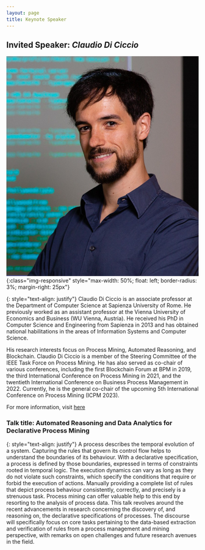 ```yaml
---
layout: page
title: Keynote Speaker
---
```


## Invited Speaker: _Claudio Di Ciccio_
![Claudio_DiCiccio](/assets/img/Claudio_DiCiccio.jpg){:class="img-responsive" style="max-width: 50%; float: left; border-radius: 3%; margin-right: 25px"}

{: style="text-align: justify"}
Claudio Di Ciccio is an associate professor at the Department of Computer Science at Sapienza University of Rome. He previously worked as an assistant professor at the Vienna University of Economics and Business (WU Vienna, Austria). He received his PhD in Computer Science and Engineering from Sapienza in 2013 and has obtained national habilitations in the areas of Information Systems and Computer Science.

His research interests focus on Process Mining, Automated Reasoning, and Blockchain. Claudio Di Ciccio is a member of the Steering Committee of the IEEE Task Force on Process Mining. He has also served as co-chair of various conferences, including the first Blockchain Forum at BPM in 2019, the third International Conference on Process Mining in 2021, and the twentieth International Conference on Business Process Management in 2022. Currently, he is the general co-chair of the upcoming 5th International Conference on Process Mining (ICPM 2023).

For more information, visit [here](http://claudio.diciccio.net/)

### Talk title: Automated Reasoning and Data Analytics for Declarative Process Mining

{: style="text-align: justify"}
A process describes the temporal evolution of a system. Capturing the rules that govern its control flow helps to understand the boundaries of its behaviour. With a declarative specification, a process is defined by those boundaries, expressed in terms of constraints rooted in temporal logic. The execution dynamics can vary as long as they do not violate such constraints, which specify the conditions that require or forbid the execution of actions. 
Manually providing a complete list of rules that depict process behaviour consistently, correctly, and precisely is a strenuous task. Process mining can offer valuable help to this end by resorting to the analysis of process data. 
This talk revolves around the recent advancements in research concerning the discovery of, and reasoning on, the declarative specifications of processes. The discourse will specifically focus on core tasks pertaining to the data-based extraction and verification of rules from a process management and mining perspective, with remarks on open challenges and future research avenues in the field.
